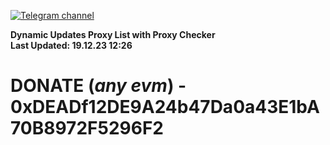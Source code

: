 [![Telegram channel](https://img.shields.io/endpoint?url=https://runkit.io/damiankrawczyk/telegram-badge/branches/master?url=https://t.me/n4z4v0d)](https://t.me/n4z4v0d) 

**Dynamic Updates Proxy List with Proxy Checker**  
**Last Updated: 19.12.23 12:26**

# DONATE (_any evm_) - 0xDEADf12DE9A24b47Da0a43E1bA70B8972F5296F2
